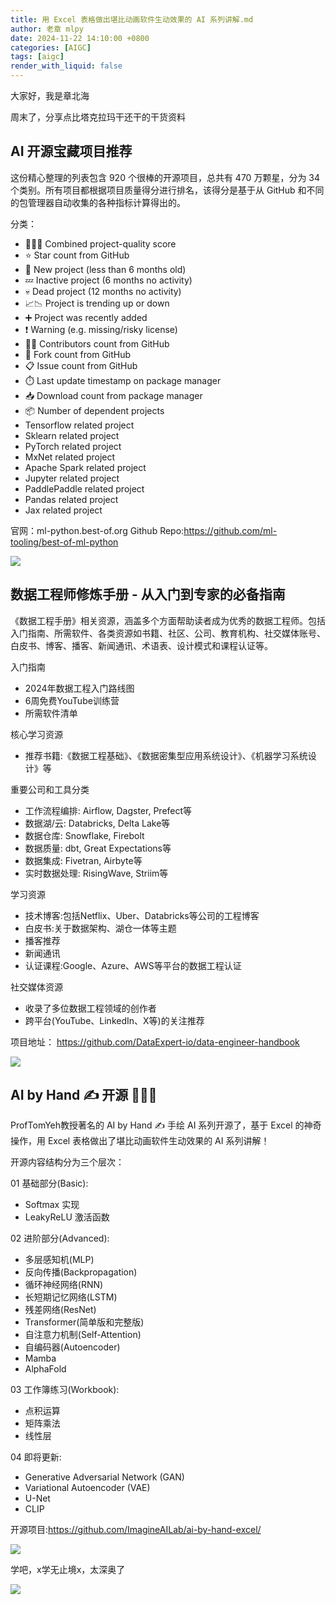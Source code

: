 ```yaml
---
title: 用 Excel 表格做出堪比动画软件生动效果的 AI 系列讲解.md
author: 老章 mlpy
date: 2024-11-22 14:10:00 +0800
categories: [AIGC]
tags: [aigc]
render_with_liquid: false
---
```




大家好，我是章北海

周末了，分享点比塔克拉玛干还干的干货资料


## AI 开源宝藏项目推荐

这份精心整理的列表包含 920 个很棒的开源项目，总共有 470 万颗星，分为 34 个类别。所有项目都根据项目质量得分进行排名，该得分是基于从 GitHub 和不同的包管理器自动收集的各种指标计算得出的。

分类：

- 🥇🥈🥉  Combined project-quality score
- ⭐️  Star count from GitHub
- 🐣  New project (less than 6 months old)
- 💤  Inactive project (6 months no activity)
- 💀  Dead project (12 months no activity)
- 📈📉  Project is trending up or down
- ➕  Project was recently added
- ❗️  Warning (e.g. missing/risky license)
- 👨‍💻  Contributors count from GitHub
- 🔀  Fork count from GitHub
- 📋  Issue count from GitHub
- ⏱️  Last update timestamp on package manager
- 📥  Download count from package manager
- 📦  Number of dependent projects
- Tensorflow related project
- Sklearn related project
- PyTorch related project
- MxNet related project
- Apache Spark related project
- Jupyter related project
- PaddlePaddle related project
- Pandas related project
- Jax related project


官网：ml-python.best-of.org
Github Repo:https://github.com/ml-tooling/best-of-ml-python 

![](https://r2blog.zhanglearning.com/2024/11/94ccb62a3a09a5e15ea24b34ae7bf952.png)

## 数据工程师修炼手册 - 从入门到专家的必备指南

《数据工程手册》相关资源，涵盖多个方面帮助读者成为优秀的数据工程师。包括入门指南、所需软件、各类资源如书籍、社区、公司、教育机构、社交媒体账号、白皮书、博客、播客、新闻通讯、术语表、设计模式和课程认证等。

入门指南
- 2024年数据工程入门路线图
- 6周免费YouTube训练营
- 所需软件清单

核心学习资源
- 推荐书籍:《数据工程基础》、《数据密集型应用系统设计》、《机器学习系统设计》等

重要公司和工具分类
- 工作流程编排: Airflow, Dagster, Prefect等
- 数据湖/云: Databricks, Delta Lake等 
- 数据仓库: Snowflake, Firebolt
- 数据质量: dbt, Great Expectations等
- 数据集成: Fivetran, Airbyte等
- 实时数据处理: RisingWave, Striim等

学习资源
- 技术博客:包括Netflix、Uber、Databricks等公司的工程博客
- 白皮书:关于数据架构、湖仓一体等主题
- 播客推荐
- 新闻通讯
- 认证课程:Google、Azure、AWS等平台的数据工程认证

社交媒体资源
- 收录了多位数据工程领域的创作者
- 跨平台(YouTube、LinkedIn、X等)的关注推荐

项目地址：
https://github.com/DataExpert-io/data-engineer-handbook


![](https://r2blog.zhanglearning.com/2024/11/e90034b8f2b9361b392ca42341fa3733.png)

## AI by Hand ✍️ 开源 🎉🎉🎉

ProfTomYeh教授著名的 AI by Hand ✍️ 手绘 AI 系列开源了，基于 Excel 的神奇操作，用 Excel 表格做出了堪比动画软件生动效果的 AI 系列讲解！

开源内容结构分为三个层次：

01 基础部分(Basic):
- Softmax 实现
- LeakyReLU 激活函数

02 进阶部分(Advanced):
- 多层感知机(MLP)
- 反向传播(Backpropagation)
- 循环神经网络(RNN)
- 长短期记忆网络(LSTM)
- 残差网络(ResNet)
- Transformer(简单版和完整版)
- 自注意力机制(Self-Attention)
- 自编码器(Autoencoder)
- Mamba
- AlphaFold

03 工作簿练习(Workbook):
- 点积运算
- 矩阵乘法
- 线性层

04 即将更新:
- Generative Adversarial Network (GAN)
- Variational Autoencoder (VAE)
- U-Net
- CLIP

开源项目:https://github.com/ImagineAILab/ai-by-hand-excel/


![](https://r2blog.zhanglearning.com/2024/11/34c8d01a513400c125501fde46ddaacd.png)


学吧，x学无止境x，太深奥了

![](https://r2blog.zhanglearning.com/2024/11/7f85168f062c7c499fdf7be2697d9ef2.png)
